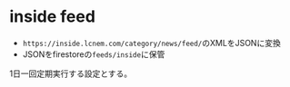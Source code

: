 # inside feed

- `https://inside.lcnem.com/category/news/feed/`のXMLをJSONに変換
- JSONをfirestoreの`feeds/inside`に保管

1日一回定期実行する設定とする。